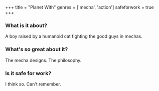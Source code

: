 +++
title = "Planet With"
genres = ['mecha', 'action']
safeforwork = true
+++

### What is it about?

A boy raised by a humanoid cat fighting the good guys in mechas.

### What's so great about it?

The mecha designs. The philosophy.

### Is it safe for work?

I think so. Can't remember.

